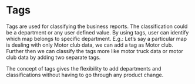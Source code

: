 # Tags

 

Tags are used for classifying the business reports. The classification could be a department or any user defined value. By using tags, user can identify which map belongs to specific department. E.g.: Let’s say a particular map is dealing with only Motor club data, we can add a tag as Motor club. Further then we can classify the tags more like motor truck data or motor club data by adding two separate tags. 

 

The concept of tags gives the flexibility to add departments and classifications without having to go through any product change. 

